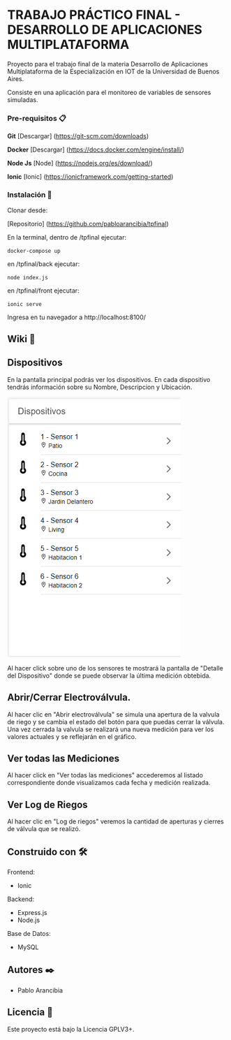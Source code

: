 # TRABAJO PRÁCTICO FINAL - DESARROLLO DE APLICACIONES MULTIPLATAFORMA

Proyecto para el trabajo final de la materia Desarrollo de Aplicaciones Multiplataforma de la Especialización en IOT de la Universidad de Buenos Aires.

Consiste en una aplicación para el monitoreo de variables de sensores simuladas.


### Pre-requisitos 📋

**Git**
[Descargar] (https://git-scm.com/downloads)

**Docker**
[Descargar] (https://docs.docker.com/engine/install/)

**Node Js**
[Node] (https://nodejs.org/es/download/)

**Ionic**
[Ionic] (https://ionicframework.com/getting-started)

### Instalación 🔧

Clonar desde: 

[Repositorio] (https://github.com/pabloarancibia/tpfinal)


En la terminal, dentro de /tpfinal ejecutar:
```
docker-compose up
```

en /tpfinal/back ejecutar:
```
node index.js
```

en /tpfinal/front ejecutar:
```
ionic serve
```


Ingresa en tu navegador a http://localhost:8100/


## Wiki 📖

## Dispositivos
En la pantalla principal podrás ver los dispositivos.
En cada dispositivo tendrás información sobre su Nombre, Descripcion y Ubicación.

![dispositivos](https://github.com/pabloarancibia/tpfinal/blob/main/img/dispositivos.PNG?raw=true)

Al hacer click sobre uno de los sensores te mostrará la pantalla de "Detalle del Dispositivo" donde se puede observar la última medición obtebida. 

## Abrir/Cerrar Electroválvula.
Al hacer clic en "Abrir electroválvula" se simula una apertura de la valvula de riego y se cambia el estado del botón para que puedas cerrar la válvula.
Una vez cerrada la valvula se realizará una nueva medición para ver los valores actuales y se reflejarán en el gráfico.

## Ver todas las Mediciones
Al hacer click en "Ver todas las mediciones" accederemos al listado correspondiente donde visualizamos cada fecha y medición realizada.

## Ver Log de Riegos

Al hacer clic en "Log de riegos" veremos la cantidad de aperturas y cierres de válvula que se realizó.

## Construido con 🛠️

Frontend:
* Ionic

Backend:
* Express.js
* Node.js

Base de Datos:
* MySQL



## Autores ✒️

* Pablo Arancibia


## Licencia 📄

Este proyecto está bajo la Licencia GPLV3+. 
